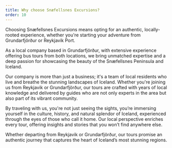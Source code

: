 ```yaml
---
title: Why choose Snæfellsnes Excursions?
order: 10
---
```

Choosing Snæfellsnes Excursions means opting for an authentic, locally-rooted experience, whether you're starting your adventure from Grundarfjörður or Reykjavik Port. 

As a local company based in Grundarfjörður, with extensive experience offering bus tours from both locations, we bring unmatched expertise and a deep passion for showcasing the beauty of the Snæfellsnes Peninsula and Iceland.

Our company is more than just a business; it's a team of local residents who live and breathe the stunning landscapes of Iceland. Whether you're joining us from Reykjavik or Grundarfjörður, our tours are crafted with years of local knowledge and delivered by guides who are not only experts in the area but also part of its vibrant community.

By traveling with us, you're not just seeing the sights, you’re immersing yourself in the culture, history, and natural splendor of Iceland, experienced through the eyes of those who call it home. Our local perspective enriches every tour, offering insights and stories that you won’t find anywhere else.

Whether departing from Reykjavik or Grundarfjörður, our tours promise an authentic journey that captures the heart of Iceland’s most stunning regions.